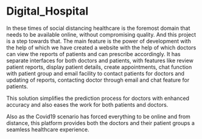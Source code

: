 # Digital_Hospital

In these times of social distancing healthcare is the foremost domain that needs to be available online, without compromising quality. And this project is a step towards that. The main feature is the power of development with the help of which we have created a website with the help of which doctors can view the reports of patients and can prescribe accordingly. It has separate interfaces for both doctors and patients, with features like review patient reports, display patient details, create appointments, chat function with patient group and email facility to contact patients for doctors and updating of reports, contacting doctor through email and chat feature for patients.

This solution simplifies the prediction process for doctors with enhanced accuracy and also eases the work for both patients and doctors.

Also as the Covid19 scenario has forced everything to be online and from distance, this platform provides both the doctors and their patient groups a seamless healthcare experience.
